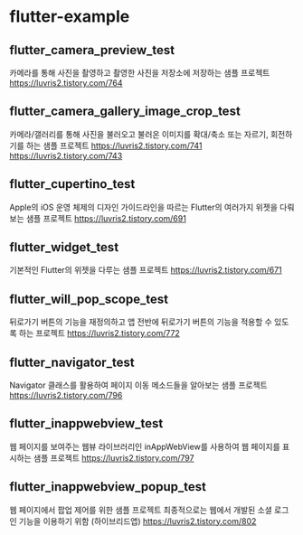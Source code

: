 # flutter-example

## flutter_camera_preview_test
카메라를 통해 사진을 촬영하고
촬영한 사진을 저장소에 저장하는 샘플 프로젝트
https://luvris2.tistory.com/764

## flutter_camera_gallery_image_crop_test
카메라/갤러리를 통해 사진을 불러오고
불러온 이미지를 확대/축소 또는 자르기, 회전하기를 하는 샘플 프로젝트
https://luvris2.tistory.com/741
https://luvris2.tistory.com/743

## flutter_cupertino_test
Apple의 iOS 운영 체제의 디자인 가이드라인을 따르는 Flutter의 여러가지 위젯을 다뤄보는 샘플 프로젝트
https://luvris2.tistory.com/691

## flutter_widget_test
기본적인 Flutter의 위젯을 다루는 샘플 프로젝트
https://luvris2.tistory.com/671

## flutter_will_pop_scope_test
뒤로가기 버튼의 기능을 재정의하고
앱 전반에 뒤로가기 버튼의 기능을 적용할 수 있도록 하는 프로젝트
https://luvris2.tistory.com/772

## flutter_navigator_test
Navigator 클래스를 활용하여 페이지 이동 메소드들을 알아보는 샘플 프로젝트
https://luvris2.tistory.com/796

## flutter_inappwebview_test
웹 페이지를 보여주는 웹뷰 라이브러리인 inAppWebView를 사용하여 웹 페이지를 표시하는 샘플 프로젝트
https://luvris2.tistory.com/797

## flutter_inappwebview_popup_test
웹 페이지에서 팝업 제어를 위한 샘플 프로젝트
최종적으로는 웹에서 개발된 소셜 로그인 기능을 이용하기 위함 (하이브리드앱)
https://luvris2.tistory.com/802
